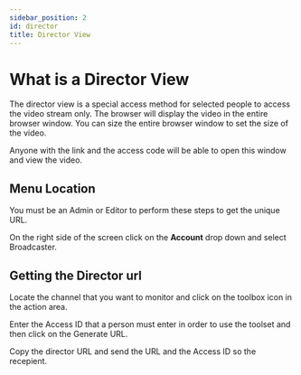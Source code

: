 ```yaml
---
sidebar_position: 2
id: director
title: Director View
---
```


# What is a Director View

The director view is a special access method for selected people to access the video stream only. The browser will display the video in the entire browser window. You can size the entire browser window to set the size of the video.

Anyone with the link and the access code will be able to open this window and view the video.

## Menu Location

You must be an Admin or Editor to perform these steps to get the unique URL.

On the right side of the screen click on the **Account** drop down and select Broadcaster.

## Getting the Director url

Locate the channel that you want to monitor and click on the toolbox icon in the action area.

Enter the Access ID that a person must enter in order to use the toolset and then click on the Generate URL.

Copy the director URL and send the URL and the Access ID so the recepient.
